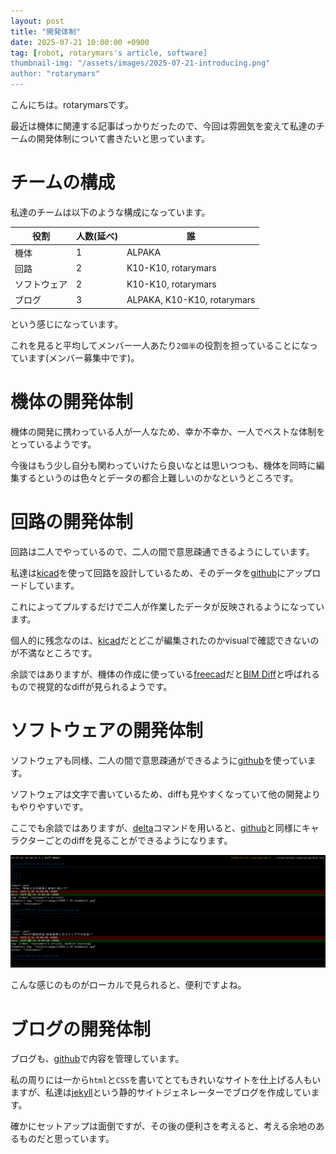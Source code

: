 ```yaml
---
layout: post
title: "開発体制"
date: 2025-07-21 10:00:00 +0900
tag: [robot, rotarymars's article, software]
thumbnail-img: "/assets/images/2025-07-21-introducing.png"
author: "rotarymars"
---
```


こんにちは。rotarymarsです。

最近は機体に関連する記事ばっかりだったので、今回は雰囲気を変えて私達のチームの開発体制について書きたいと思っています。

# チームの構成

私達のチームは以下のような構成になっています。

| 役割 | 人数(延べ) | 誰 |
| --- | --- | -- |
| 機体 | 1 | ALPAKA |
| 回路 | 2 | K10-K10, rotarymars |
| ソフトウェア | 2 | K10-K10, rotarymars |
| ブログ | 3 | ALPAKA, K10-K10, rotarymars |

という感じになっています。

これを見ると平均してメンバー一人あたり`2個半`の役割を担っていることになっています(メンバー募集中です)。

# 機体の開発体制
機体の開発に携わっている人が一人なため、幸か不幸か、一人でベストな体制をとっているようです。

今後はもう少し自分も関わっていけたら良いなとは思いつつも、機体を同時に編集するというのは色々とデータの都合上難しいのかなというところです。

# 回路の開発体制
回路は二人でやっているので、二人の間で意思疎通できるようにしています。

私達は[kicad](https://www.kicad.org/)を使って回路を設計しているため、そのデータを[github](https://github.com/)にアップロードしています。

これによってプルするだけで二人が作業したデータが反映されるようになっています。

個人的に残念なのは、[kicad](https://www.kicad.org/)だとどこが編集されたのかvisualで確認できないのが不満なところです。

余談ではありますが、機体の作成に使っている[freecad](https://www.freecad.org/index.php)だと[BIM Diff](https://wiki.freecad.org/BIM_Diff/en)と呼ばれるもので視覚的なdiffが見られるようです。

# ソフトウェアの開発体制
ソフトウェアも同様、二人の間で意思疎通ができるように[github](https://github.com/)を使っています。

ソフトウェアは文字で書いているため、diffも見やすくなっていて他の開発よりもやりやすいです。

ここでも余談ではありますが、[delta](https://github.com/dandavison/delta)コマンドを用いると、[github](https://github.com/)と同様にキャラクターごとのdiffを見ることができるようになります。

![delta](/assets/images/2025-07-21-delta.png)

こんな感じのものがローカルで見られると、便利ですよね。

# ブログの開発体制
ブログも、[github](https://github.com/)で内容を管理しています。

私の周りには一から`html`と`CSS`を書いてとてもきれいなサイトを仕上げる人もいますが、私達は[jekyll](https://jekyllrb.com/)という静的サイトジェネレーターでブログを作成しています。

確かにセットアップは面倒ですが、その後の便利さを考えると、考える余地のあるものだと思っています。



